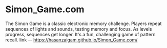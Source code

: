 # Simon_Game.com
The Simon Game is a classic electronic memory challenge. Players repeat sequences of lights and sounds, testing memory and focus. As levels progress, sequences get longer. It's a fun, challenging game of pattern recall.
link -- https://hasanzaigam.github.io/Simon_Game.com/
